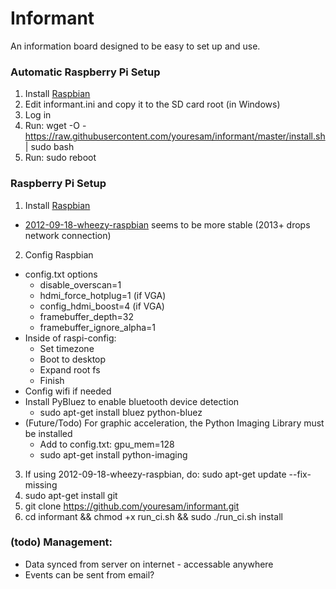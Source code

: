 Informant
=========
An information board designed to be easy to set up and use.

### Automatic Raspberry Pi Setup
1. Install [Raspbian](http://www.raspberrypi.org/downloads)
2. Edit informant.ini and copy it to the SD card root (in Windows)
2. Log in
3. Run: wget -O - https://raw.githubusercontent.com/youresam/informant/master/install.sh | sudo bash
4. Run: sudo reboot


### Raspberry Pi Setup
1. Install [Raspbian](http://www.raspberrypi.org/downloads)
  * [2012-09-18-wheezy-raspbian](http://ftp.gnome.org/mirror/raspberrypi/images/raspbian/2012-09-18-wheezy-raspbian/2012-09-18-wheezy-raspbian.zip) seems to be more stable (2013+ drops network connection)
2. Config Raspbian
  * config.txt options
    * disable_overscan=1
    * hdmi_force_hotplug=1 (if VGA)
    * config_hdmi_boost=4 (if VGA)
    * framebuffer_depth=32
    * framebuffer_ignore_alpha=1
  * Inside of raspi-config:
    * Set timezone
    * Boot to desktop
    * Expand root fs
    * Finish
  * Config wifi if needed
  * Install PyBluez to enable bluetooth device detection
    * sudo apt-get install bluez python-bluez
  * (Future/Todo) For graphic acceleration, the Python Imaging Library must be installed
    * Add to config.txt: gpu_mem=128
    * sudo apt-get install python-imaging
3. If using 2012-09-18-wheezy-raspbian, do: sudo apt-get update --fix-missing
4. sudo apt-get install git
5. git clone https://github.com/youresam/informant.git
6. cd informant && chmod +x run_ci.sh && sudo ./run_ci.sh install

### (todo) Management:
* Data synced from server on internet - accessable anywhere
* Events can be sent from email?